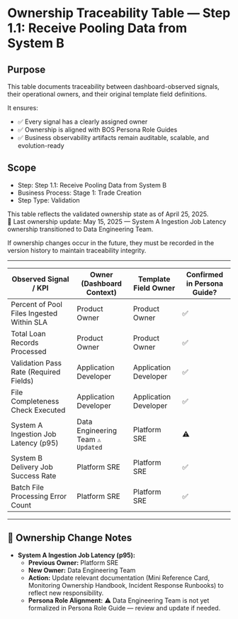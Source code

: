 # Ownership Traceability Table — Step 1.1: Receive Pooling Data from System B

## Purpose
This table documents traceability between dashboard-observed signals, their operational owners, and their original template field definitions.

It ensures:
- ✅ Every signal has a clearly assigned owner
- ✅ Ownership is aligned with BOS Persona Role Guides
- ✅ Business observability artifacts remain auditable, scalable, and evolution-ready

## Scope
- Step: Step 1.1: Receive Pooling Data from System B  
- Business Process: Stage 1: Trade Creation  
- Step Type: Validation

This table reflects the validated ownership state as of April 25, 2025.  
🔄 Last ownership update: May 15, 2025 — System A Ingestion Job Latency ownership transitioned to Data Engineering Team.

If ownership changes occur in the future, they must be recorded in the version history to maintain traceability integrity.

---

| Observed Signal / KPI                     | Owner (Dashboard Context)     | Template Field Owner       | Confirmed in Persona Guide? |
|--------------------------------------------|--------------------------------|-----------------------------|-----------------------------|
| Percent of Pool Files Ingested Within SLA  | Product Owner                  | Product Owner               | ✅ |
| Total Loan Records Processed               | Product Owner                  | Product Owner               | ✅ |
| Validation Pass Rate (Required Fields)     | Application Developer          | Application Developer       | ✅ |
| File Completeness Check Executed           | Application Developer          | Application Developer       | ✅ |
| System A Ingestion Job Latency (p95)        | Data Engineering Team `⚠️ Updated` | Platform SRE               | ⚠️ |
| System B Delivery Job Success Rate         | Platform SRE                   | Platform SRE                | ✅ |
| Batch File Processing Error Count          | Platform SRE                   | Platform SRE                | ✅ |

---

## 📌 Ownership Change Notes

- **System A Ingestion Job Latency (p95):**
  - **Previous Owner:** Platform SRE
  - **New Owner:** Data Engineering Team
  - **Action:** Update relevant documentation (Mini Reference Card, Monitoring Ownership Handbook, Incident Response Runbooks) to reflect new responsibility.
  - **Persona Role Alignment:** ⚠️ Data Engineering Team is not yet formalized in Persona Role Guide — review and update if needed.
